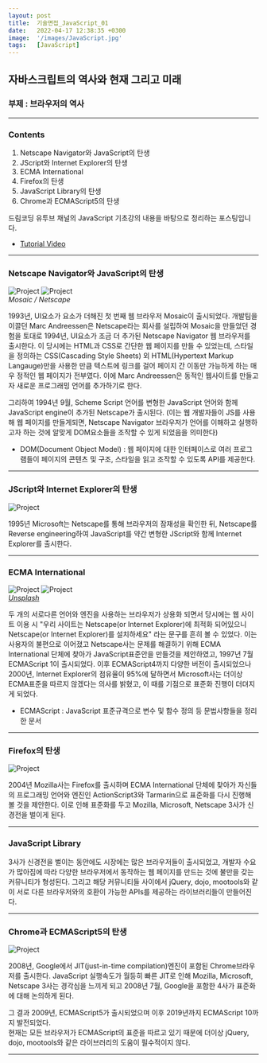 ```yaml
---
layout: post
title:  기술면접_JavaScript_01
date:   2022-04-17 12:38:35 +0300
image:  '/images/JavaScript.jpg'
tags:   [JavaScript]
---
```


## 자바스크립트의 역사와 현재 그리고 미래<br/>
### 부제 : 브라우저의 역사

___

### Contents <br/>
1. Netscape Navigator와 JavaScript의 탄생<br/>
2. JScript와 Internet Explorer의 탄생<br/>
3. ECMA International<br/>
4. Firefox의 탄생<br/>
5. JavaScript Library의 탄생<br/>
6. Chrome과 ECMAScript5의 탄생<br/>

드림코딩 유투브 채널의 JavaScript 기초강의 내용을 바탕으로 정리하는 포스팅입니다. 
* [Tutorial Video](https://www.youtube.com/watch?v=wcsVjmHrUQg&list=PLv2d7VI9OotTVOL4QmPfvJWPJvkmv6h-2&index=1)

___

### Netscape Navigator와 JavaScript의 탄생<br/>
<div class="gallery-box">
  <div class="gallery">
    <img src="/images/Posting/JavaScript/01.png" alt="Project">
    <img src="/images/Posting/JavaScript/02.png" alt="Project">
  </div>
  <em>Mosaic / Netscape  <a href="https://unsplash.com/" target="_blank"></a></em>
</div>

1993년, UI요소가 요소가 더해진 첫 번째 웹 브라우저 Mosaic이 출시되었다. 개발팀을 이끌던 Marc Andreessen은 Netscape라는 회사를 설립하여 Mosaic을 만들었던 경험을 토대로 1994년, UI요소가 조금 더 추가된 Netscape Navigator 웹 브라우저를 출시한다. 이 당시에는 HTML과 CSS로 간단한 웹 페이지를 만들 수 있었는데, 스타일을 정의하는 CSS(Cascading Style Sheets) 외 HTML(Hypertext Markup Langauge)만을 사용한 만큼 텍스트에 링크를 걸어 페이지 간 이동만 가능하게 하는 매우 정적인 웹 페이지가 전부였다. 이에 Marc Andreessen은 동적인 웹사이트를 만들고자 새로운 프로그래밍 언어를 추가하기로 한다. <br/>

그리하여 1994년 9월, Scheme Script 언어를 변형한 JavaScript 언어와 함께 JavaScript engine이 추가된 Netscape가 출시된다. (이는 웹 개발자들이 JS를 사용해 웹 페이지를 만들게되면, Netscape Navigator 브라우저가 언어를 이해하고 실행하고자 하는 것에 알맞게 DOM요소들을 조작할 수 있게 되었음을 의미한다)

* DOM(Document Object Model) : 웹 페이지에 대한 인터페이스로 여러 프로그램들이 페이지의 콘텐츠 및 구조, 스타일을 읽고 조작할 수 있도록 API를 제공한다.

___

### JScript와 Internet Explorer의 탄생<br/>
<img src="/images/Posting/JavaScript/05.jpg" alt="Project">

1995년 Microsoft는 Netscape를 통해 브라우저의 잠재성을 확인한 뒤, Netscape를 Reverse engineering하여 JavaScript를 약간 변형한 JScript와 함께 Internet Explorer를 출시한다. <br/>

___

### ECMA International<br/>
<div class="gallery-box">
  <div class="gallery">
    <img src="/images/Posting/JavaScript/03.png" alt="Project">
    <img src="/images/Posting/JavaScript/04.png" alt="Project">
  </div>
  <em><a href="https://unsplash.com/" target="_blank">Unsplash</a></em>
</div>

두 개의 서로다른 언어와 엔진을 사용하는 브라우저가 상용화 되면서 당시에는 웹 사이트 이용 시 "우리 사이트는 Netscape(or Internet Explorer)에 최적화 되어있으니 Netscape(or Internet Explorer)를 설치하세요" 라는 문구를 흔히 볼 수 있었다. 이는 사용자의 불편으로 이어졌고 Netscape사는 문제를 해결하기 위해 ECMA International 단체에 찾아가 JavaScript표준안을 만들것을 제안하였고, 1997년 7월 ECMAScript 1이 출시되었다. 이후 ECMAScript4까지 다양한 버전이 출시되었으나 2000년, Internet Explorer의 점유율이 95%에 달하면서 Microsoft사는 더이상 ECMA표준을 따르지 않겠다는 의사를 밝혔고, 이 때를 기점으로 표준화 진행이 더뎌지게 되었다.

* ECMAScript : JavaScript 표준규격으로 변수 및 함수 정의 등 문법사항들을 정리한 문서 

___

### Firefox의 탄생<br/>
<img src="/images/Posting/JavaScript/06.jpg" alt="Project">

2004년 Mozilla사는 Firefox를 출시하며 ECMA International 단체에 찾아가 자신들의 프로그래밍 언어와 엔진인 ActionScript3와 Tarmarin으로 표준화를 다시 진행해 볼 것을 제안한다. 이로 인해 표준화를 두고 Mozilla, Microsoft, Netscape 3사가 신경전을 벌이게 된다.<br/>

___

### JavaScript Library<br/>
3사가 신경전을 벌이는 동안에도 시장에는 많은 브라우저들이 출시되었고, 개발자 수요가 많아짐에 따라 다양한 브라우저에서 동작하는 웹 페이지를 만드는 것에 불만을 갖는 커뮤니티가 형성된다. 그리고 해당 커뮤니티들 사이에서 jQuery, dojo, mootools와 같이 서로 다른 브라우저와의 호환이 가능한 APIs를 제공하는 라이브러리들이 만들어진다. <br/>

___

### Chrome과 ECMAScript5의 탄생<br/>
<img src="/images/Posting/JavaScript/07.png" alt="Project">

2008년, Google에서 JIT(just-in-time compilation)엔진이 포함된 Chrome브라우저를 출시한다. JavaScript 실행속도가 월등히 빠른 JIT로 인해 Mozilla, Microsoft, Netscape 3사는 경각심을 느끼게 되고 2008년 7월, Google을 포함한 4사가 표준화에 대해 논의하게 된다.<br/>

그 결과 2009년, ECMAScript5가 출시되었으며 이후 2019년까지 ECMAScript 10까지 발전되었다.<br/>
현재는 모든 브라우저가 ECMAScript의 표준을 따르고 있기 때문에 더이상 jQuery, dojo, mootools와 같은 라이브러리의 도움이 필수적이지 않다.

___


